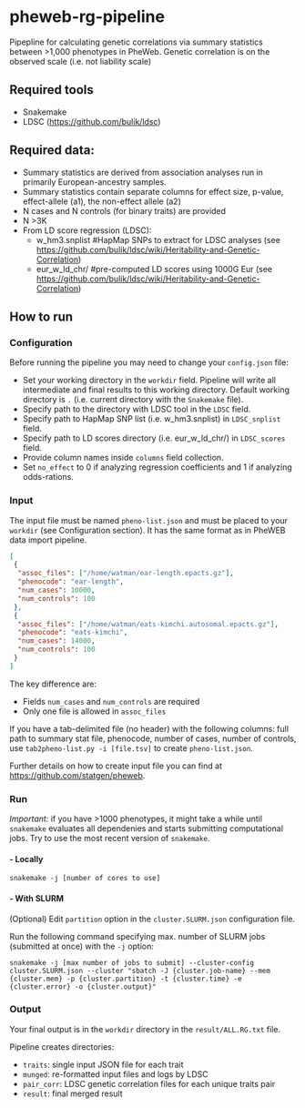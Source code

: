 # pheweb-rg-pipeline

Pipepline for calculating genetic correlations via summary statistics between >1,000 phenotypes in PheWeb.
Genetic correlation is on the observed scale (i.e. not liability scale)

## Required tools
- Snakemake
- LDSC (https://github.com/bulik/ldsc)

## Required data:
- Summary statistics are derived from association analyses run in primarily European-ancestry samples. 
- Summary statistics contain separate columns for effect size, p-value, effect-allele (a1), the non-effect allele (a2)
- N cases and N controls (for binary traits) are provided
- N >3K 
- From LD score regression (LDSC): 
    - w_hm3.snplist #HapMap SNPs to extract for LDSC analyses (see https://github.com/bulik/ldsc/wiki/Heritability-and-Genetic-Correlation)
    - eur_w_ld_chr/ #pre-computed LD scores using 1000G Eur (see https://github.com/bulik/ldsc/wiki/Heritability-and-Genetic-Correlation)

## How to run

### Configuration

Before running the pipeline you may need to change your `config.json` file:
- Set your working directory in the `workdir` field. Pipeline will write all intermediate and final results to this working directory. Default working directory is `.` (i.e. current directory with the `Snakemake` file).
- Specify path to the directory with LDSC tool in the `LDSC` field.
- Specify path to HapMap SNP list (i.e. w_hm3.snplist) in `LDSC_snplist` field.
- Specify path to LD scores directory (i.e. eur_w_ld_chr/) in `LDSC_scores` field.
- Provide column names inside `columns` field collection.
- Set `no_effect` to 0 if analyzing regression coefficients and 1 if analyzing odds-rations.

### Input

The input file must be named `pheno-list.json` and must be placed to your `workdir` (see Configuration section). It has the same format as in PheWEB data import pipeline.
```json
[
 {
  "assoc_files": ["/home/watman/ear-length.epacts.gz"],
  "phenocode": "ear-length",
  "num_cases": 10000,
  "num_controls": 100
 },
 {
  "assoc_files": ["/home/watman/eats-kimchi.autosomal.epacts.gz"],
  "phenocode": "eats-kimchi",
  "num_cases": 14000,
  "num_controls": 100
 }
]
```

The key difference are:
-  Fields `num_cases` and `num_controls` are required
-  Only one file is allowed in `assoc_files`

If you have a tab-delimited file (no header) with the following columns: full path to summary stat file, phenocode, number of cases, number of controls, use `tab2pheno-list.py -i [file.tsv]` to create `pheno-list.json`.

Further details on how to create input file you can find at https://github.com/statgen/pheweb.

### Run

*Important:* if you have >1000 phenotypes, it might take a while until `snakemake` evaluates all dependenies and starts submitting computational jobs. Try to use the most recent version of `snakemake`.

#### - Locally 

```
snakemake -j [number of cores to use]
```

#### - With SLURM

(Optional) Edit `partition` option in the `cluster.SLURM.json` configuration file.

Run the following command specifying max. number of SLURM jobs (submitted at once) with the `-j` option:
```
snakemake -j [max number of jobs to submit] --cluster-config cluster.SLURM.json --cluster "sbatch -J {cluster.job-name} --mem {cluster.mem} -p {cluster.partition} -t {cluster.time} -e {cluster.error} -o {cluster.output}"
```

### Output

Your final output is in the `workdir` directory in the `result/ALL.RG.txt` file.

Pipeline creates directories:
- `traits`: single input JSON file for each trait
- `munged`: re-formatted input files and logs by LDSC 
- `pair_corr`: LDSC genetic correlation files for each unique traits pair
- `result`: final merged result
